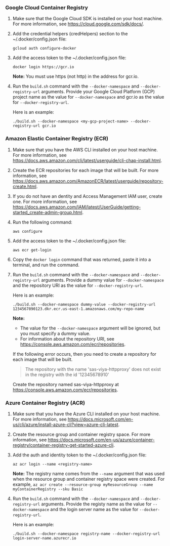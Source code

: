 ### Google Cloud Container Registry

1. Make sure that the Google Cloud SDK is installed on your host machine. For more information, see https://cloud.google.com/sdk/docs/.
	
2. Add the credential helpers (credHelpers) section to the ~/.docker/config.json file:

   ```
   gcloud auth configure-docker
   ```

3. Add the access token to the ~/.docker/config.json file:

   ```
   docker login https://gcr.io
   ``` 
   
   **Note:** You must use https (not http) in the address for gcr.io.

4. Run the `build.sh` command with the `--docker-namespace` and `--docker-registry-url` arguments. Provide your Google Cloud Platform (GCP) project name as the value for `--docker-namespace` and gcr.io as the value for `--docker-registry-url`.

   Here is an example:

   ```
   ./build.sh --docker-namespace <my-gcp-project-name> --docker-registry-url gcr.io
   ```

### Amazon Elastic Container Registry (ECR)

1. Make sure that you have the AWS CLI installed on your host machine. For more information, see https://docs.aws.amazon.com/cli/latest/userguide/cli-chap-install.html.

2. Create the ECR repositories for each image that will be built. For more information, see https://docs.aws.amazon.com/AmazonECR/latest/userguide/repository-create.html.

3. If you do not have an dentity and Access Management IAM user, create one. For more information, see https://docs.aws.amazon.com/IAM/latest/UserGuide/getting-started_create-admin-group.html.

4. Run the following command: 

   ```
   aws configure
   ```

5. Add the access token to the ~/.docker/config.json file:

	```
    aws ecr get-login
    ```

6. Copy the `docker login` command that was returned, paste it into a terminal, and run the command.

7. Run the `build.sh` command with the `--docker-namespace` and `--docker-registry-url` arguments. Provide a dummy value for `--docker-namespace` and the repository URI as the value for `--docker-registry-url`.

   Here is an example:

   ```
   ./build.sh --docker-namespace dummy-value --docker-registry-url 1234567890123.dkr.ecr.us-east-1.amazonaws.com/my-repo-name
   ```   

   **Note:**

   - The value for the `--docker-namespace` argument will be ignored, but you must specify a dummy value.
   - For information about the repository URI, see https://console.aws.amazon.com/ecr/repositories.
    
    If the following error occurs, then you need to create a repository for each image that will be built.

	> The repository with the name 'sas-viya-httpproxy' does not exist in the registry with the id '12345678910'
	
	Create the repository named sas-viya-httpproxy at https://console.aws.amazon.com/ecr/repositories.


### Azure Container Registry (ACR)

1. Make sure that you have the Azure CLI installed on your host machine. For more information, see https://docs.microsoft.com/en-us/cli/azure/install-azure-cli?view=azure-cli-latest.

2. Create the resource group and container registry space. For more information, see https://docs.microsoft.com/en-us/azure/container-registry/container-registry-get-started-azure-cli.

3. Add the auth and identity token to the ~/.docker/config.json file:

	```
    az acr login --name <registry-name>
    ```
	
   **Note:** The registry name comes from the `--name` argument that was used when the resource group and container registry space were created. For example, `az acr create --resource-group myResourceGroup --name myContainerRegistry --sku Basic`

4. Run the `build.sh` command with the `--docker-namespace` and `--docker-registry-url` arguments. Provide the registy name as the value for `--docker-namespace` and the login server name as the value for `--docker-registry-url`.  

   Here is an example:

   ```
   ./build.sh --docker-namespace registry-name --docker-registry-url login-server-name.azurecr.io
   ```
